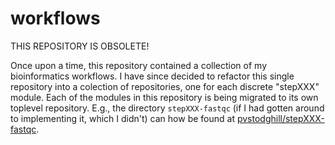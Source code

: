 # workflows

THIS REPOSITORY IS OBSOLETE!

Once upon a time, this repository contained a collection of my bioinformatics workflows. I have since decided to refactor this single repository into a colection of repositories, one for each discrete "stepXXX" module. Each of the modules in this repository is being migrated to its own toplevel repository. E.g., the directory `stepXXX-fastqc` (if I had gotten around to implementing it, which I didn't) can how be found at [pvstodghill/stepXXX-fastqc](https://github.com/pvstodghill/stepXXX-fastqc).
